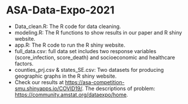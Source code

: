 # ASA-Data-Expo-2021

- Data_clean.R: The R code for data cleaning.
- modeling.R: The R functions to show results in our paper and R shiny website.
- app.R: The R code to run the R shiny website.
- full_data.csv: full data set includes two response variables (score_infection, score_death) and socioeconomic and healthcare factors.
- counties_prj.csv & states_SE.csv: Two datasets for producing geographic graphs in the R shiny website.
- Check our results at https://asa-competition-smu.shinyapps.io/COVID19/.
The descriptions of problem: https://community.amstat.org/dataexpo/home.
